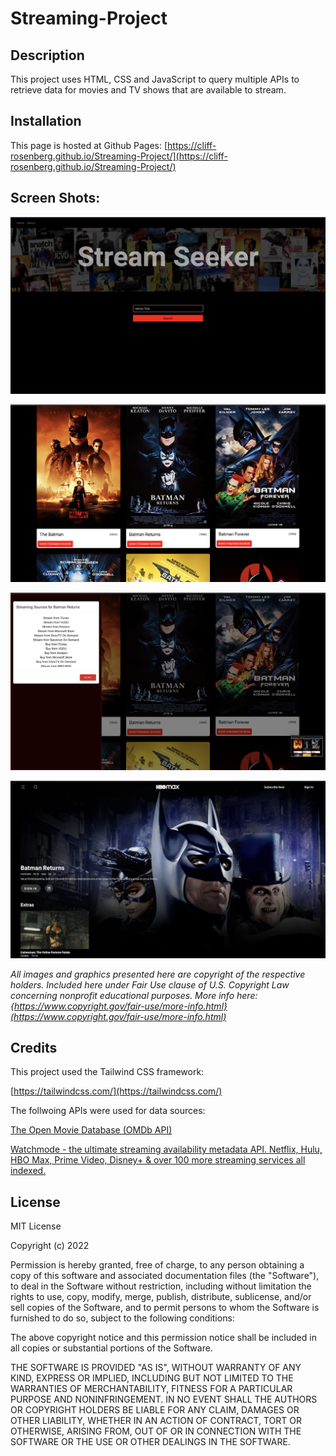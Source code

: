 # Streaming-Project

## Description

This project uses HTML, CSS and JavaScript to query multiple APIs to retrieve data for movies and TV shows that are available to stream.

## Installation

This page is hosted at Github Pages: [https://cliff-rosenberg.github.io/Streaming-Project/](https://cliff-rosenberg.github.io/Streaming-Project/)

## Screen Shots:

![screenshot1](./assets/images/screenshot1.png)


![screenshot2](./assets/images/screenshot2.png)


![screenshot3](./assets/images/screenshot3.png)


![screenshot4](./assets/images/screenshot4.png)


*All images and graphics presented here are copyright of the respective holders. Included here under Fair Use clause of U.S. Copyright Law concerning nonprofit educational purposes. More info here: {https://www.copyright.gov/fair-use/more-info.html}(https://www.copyright.gov/fair-use/more-info.html)*

## Credits

This project used the Tailwind CSS framework:

[https://tailwindcss.com/](https://tailwindcss.com/)

The follwoing APIs were used for data sources:

[The Open Movie Database (OMDb API)](https://www.omdbapi.com/)

[Watchmode - the ultimate streaming availability metadata API. Netflix, Hulu, HBO Max, Prime Video, Disney+ &amp; over 100 more streaming services all indexed.](https://api.watchmode.com/)


## License
MIT License

Copyright (c) 2022

Permission is hereby granted, free of charge, to any person obtaining a copy
of this software and associated documentation files (the "Software"), to deal
in the Software without restriction, including without limitation the rights
to use, copy, modify, merge, publish, distribute, sublicense, and/or sell
copies of the Software, and to permit persons to whom the Software is
furnished to do so, subject to the following conditions:

The above copyright notice and this permission notice shall be included in all
copies or substantial portions of the Software.

THE SOFTWARE IS PROVIDED "AS IS", WITHOUT WARRANTY OF ANY KIND, EXPRESS OR
IMPLIED, INCLUDING BUT NOT LIMITED TO THE WARRANTIES OF MERCHANTABILITY,
FITNESS FOR A PARTICULAR PURPOSE AND NONINFRINGEMENT. IN NO EVENT SHALL THE
AUTHORS OR COPYRIGHT HOLDERS BE LIABLE FOR ANY CLAIM, DAMAGES OR OTHER
LIABILITY, WHETHER IN AN ACTION OF CONTRACT, TORT OR OTHERWISE, ARISING FROM,
OUT OF OR IN CONNECTION WITH THE SOFTWARE OR THE USE OR OTHER DEALINGS IN THE
SOFTWARE.
